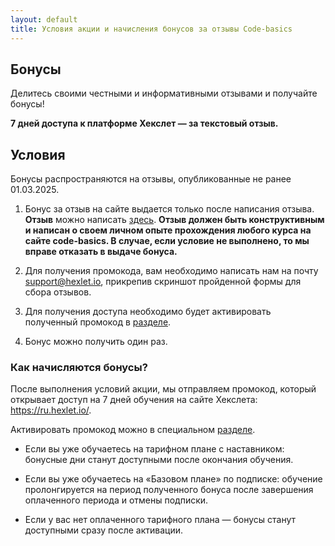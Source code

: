 ```yaml
---
layout: default
title: Условия акции и начисления бонусов за отзывы Code-basics
---
```


## Бонусы

Делитесь своими честными и информативными отзывами и получайте бонусы!

**7 дней доступа к платформе Хекслет — за текстовый отзыв.** 

## Условия

Бонусы распространяются на отзывы, опубликованные не ранее 01.03.2025.

1. Бонус за отзыв на сайте выдается только после написания отзыва. **Отзыв** можно написать [здесь](https://taplink.cc/codebasics_reviews
). **Отзыв должен быть конструктивным и написан о своем личном опыте прохождения любого курса на сайте code-basics. В случае, если условие не выполнено, то мы вправе отказать в выдаче бонуса.** 

2. Для получения промокода, вам необходимо написать нам на почту support@hexlet.io, прикрепив скриншот пройденной формы для сбора отзывов.

3. Для получения доступа необходимо будет активировать полученный промокод в [разделе](https://ru.hexlet.io/account/promo_codes/new).

4. Бонус можно получить один раз.

### Как начисляются бонусы?

После выполнения условий акции, мы отправляем промокод, который открывает доступ на 7 дней обучения на сайте Хекслета: https://ru.hexlet.io/.

Активировать промокод можно в специальном [разделе](https://ru.hexlet.io/account/promo_codes/new).

- Если вы уже обучаетесь на тарифном плане с наставником: бонусные дни станут доступными после окончания обучения.

- Если вы уже обучаетесь на «Базовом плане» по подписке: обучение пролонгируется на период полученного бонуса после завершения оплаченного периода и отмены подписки.

- Если у вас нет оплаченного тарифного плана — бонусы станут доступными сразу после активации.
